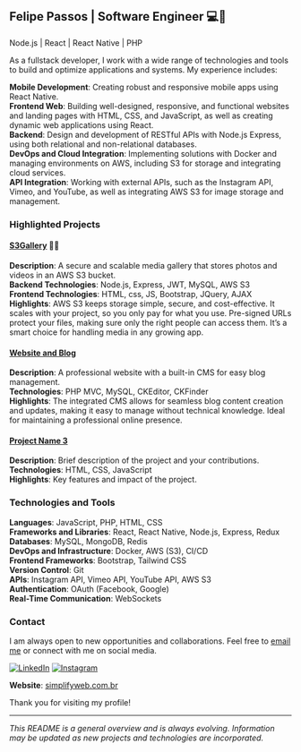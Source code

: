 ## **Felipe Passos | Software Engineer 💻📱**

Node.js | React | React Native | PHP

As a fullstack developer, I work with a wide range of technologies and tools to build and optimize applications and systems. My experience includes: 

**Mobile Development**: Creating robust and responsive mobile apps using React Native. <br>
**Frontend Web**: Building well-designed, responsive, and functional websites and landing pages with HTML, CSS, and JavaScript, as well as creating dynamic web applications using React.<br>
**Backend**: Design and development of RESTful APIs with Node.js Express, using both relational and non-relational databases. <br>
**DevOps and Cloud Integration**: Implementing solutions with Docker and managing environments on AWS, including S3 for storage and integrating cloud services. <br>
**API Integration**: Working with external APIs, such as the Instagram API, Vimeo, and YouTube, as well as integrating AWS S3 for image storage and management.

### **Highlighted Projects**

#### [S3Gallery](https://github.com/felipebpassos/S3Gallery) 📸🎥
**Description**: A secure and scalable media gallery that stores photos and videos in an AWS S3 bucket. <br>
**Backend Technologies**: Node.js, Express, JWT, MySQL, AWS S3 <br>
**Frontend Technologies**: HTML, css, JS, Bootstrap, JQuery, AJAX <br>
**Highlights**: AWS S3 keeps storage simple, secure, and cost-effective. It scales with your project, so you only pay for what you use. Pre-signed URLs protect your files, making sure only the right people can access them. It’s a smart choice for handling media in any growing app.

#### [Website and Blog](https://github.com/felipebpassos/Website-and-Blog)
**Description**: A professional website with a built-in CMS for easy blog management. <br>
**Technologies**: PHP MVC, MySQL, CKEditor, CKFinder <br>
**Highlights**: The integrated CMS allows for seamless blog content creation and updates, making it easy to manage without technical knowledge. Ideal for maintaining a professional online presence. <br>

#### [Project Name 3](link-to-repository)
**Description**: Brief description of the project and your contributions. <br>
**Technologies**: HTML, CSS, JavaScript <br>
**Highlights**: Key features and impact of the project.

### **Technologies and Tools**

**Languages**: JavaScript, PHP, HTML, CSS <br>
**Frameworks and Libraries**: React, React Native, Node.js, Express, Redux  <br>
**Databases**: MySQL, MongoDB, Redis  <br>
**DevOps and Infrastructure**: Docker, AWS (S3), CI/CD  <br>
**Frontend Frameworks**: Bootstrap, Tailwind CSS  <br>
**Version Control**: Git  <br>
**APIs**: Instagram API, Vimeo API, YouTube API, AWS S3  <br>
**Authentication**: OAuth (Facebook, Google)  <br>
**Real-Time Communication**: WebSockets 

### **Contact**

I am always open to new opportunities and collaborations. Feel free to [email me](mailto:contato@simplifyweb.com.br) or connect with me on social media.

[![LinkedIn](https://img.shields.io/badge/LinkedIn-0077B5?style=for-the-badge&logo=linkedin&logoColor=white)](https://www.linkedin.com/in/felipe-b-passos-70a075138/)
[![Instagram](https://img.shields.io/badge/Instagram-E4405F?style=for-the-badge&logo=instagram&logoColor=white)](https://www.instagram.com/simplifyweb/)

**Website**: [simplifyweb.com.br](https://simplifyweb.com.br/)

Thank you for visiting my profile!

---

*This README is a general overview and is always evolving. Information may be updated as new projects and technologies are incorporated.*
